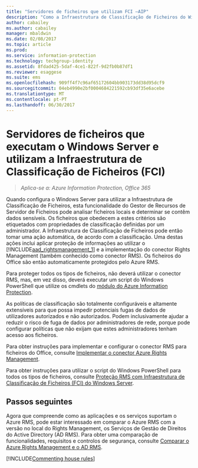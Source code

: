 ```yaml
---
title: "Servidores de ficheiros que utilizam FCI –AIP"
description: "Como a Infraestrutura de Classificação de Ficheiros do Windows Server pode ser utilizada com o Azure RMS quando implementar o conector RMS para proteger automaticamente documentos do Office."
author: cabailey
ms.author: cabailey
manager: mbaldwin
ms.date: 02/08/2017
ms.topic: article
ms.prod: 
ms.service: information-protection
ms.technology: techgroup-identity
ms.assetid: 8fdad425-5daf-4ce1-822f-9d2fb0b87df1
ms.reviewer: esaggese
ms.suite: ems
ms.openlocfilehash: 909ff4f7c96af65172604bb903173dd38d95dcf9
ms.sourcegitcommit: 04eb4990e2bf0004684221592cb93df35e6acebe
ms.translationtype: MT
ms.contentlocale: pt-PT
ms.lasthandoff: 06/30/2017
---
```

# <a name="file-servers-that-run-windows-server-and-use-file-classification-infrastructure-fci"></a>Servidores de ficheiros que executam o Windows Server e utilizam a Infraestrutura de Classificação de Ficheiros (FCI)

>*Aplica-se a: Azure Information Protection, Office 365*


Quando configura o Windows Server para utilizar a Infraestrutura de Classificação de Ficheiros, esta funcionalidade do Gestor de Recursos de Servidor de Ficheiros pode analisar ficheiros locais e determinar se contêm dados sensíveis. Os ficheiros que obedecem a estes critérios são etiquetados com propriedades de classificação definidas por um administrador. A Infraestrutura de Classificação de Ficheiros pode então tomar uma ação automática, de acordo com a classificação. Uma destas ações inclui aplicar proteção de informações ao utilizar o [!INCLUDE[aad_rightsmanagement_1](../includes/aad_rightsmanagement_1_md.md)] e a implementação do conector Rights Management (também conhecido como conector RMS). Os ficheiros do Office são então automaticamente protegidos pelo Azure RMS.

Para proteger todos os tipos de ficheiros, não deverá utilizar o conector RMS, mas, em vez disso, deverá executar um script do Windows PowerShell que utilize os cmdlets do [módulo do Azure Information Protection](../rms-client/client-admin-guide-powershell.md).

As políticas de classificação são totalmente configuráveis e altamente extensíveis para que possa impedir potenciais fugas de dados de utilizadores autorizados e não autorizados. Podem inclusivamente ajudar a reduzir o risco de fuga de dados por administradores de rede, porque pode configurar políticas que não exijam que estes administradores tenham acesso aos ficheiros.

Para obter instruções para implementar e configurar o conector RMS para ficheiros do Office, consulte [Implementar o conector Azure Rights Management](../deploy-use/deploy-rms-connector.md).

Para obter instruções para utilizar o script do Windows PowerShell para todos os tipos de ficheiros, consulte [Proteção RMS com Infraestrutura de Classificação de Ficheiros &#40;FCI&#41; do Windows Server](../rms-client/configure-fci.md).



## <a name="next-steps"></a>Passos seguintes
Agora que compreende como as aplicações e os serviços suportam o Azure RMS, pode estar interessado em comparar o Azure RMS com a versão no local do Rights Management, os Serviços de Gestão de Direitos do Active Directory (AD RMS). Para obter uma comparação de funcionalidades, requisitos e controlos de segurança, consulte [Comparar o Azure Rights Management e o AD RMS](compare-azure-rms-ad-rms.md).

[!INCLUDE[Commenting house rules](../includes/houserules.md)]

